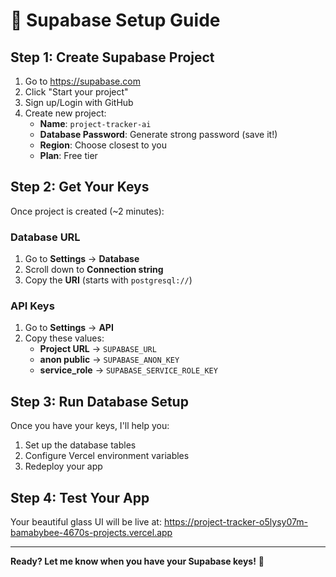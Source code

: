 # 🚀 Supabase Setup Guide

## Step 1: Create Supabase Project

1. Go to https://supabase.com
2. Click "Start your project"
3. Sign up/Login with GitHub
4. Create new project:
   - **Name**: `project-tracker-ai`
   - **Database Password**: Generate strong password (save it!)
   - **Region**: Choose closest to you
   - **Plan**: Free tier

## Step 2: Get Your Keys

Once project is created (~2 minutes):

### Database URL

1. Go to **Settings** → **Database**
2. Scroll down to **Connection string**
3. Copy the **URI** (starts with `postgresql://`)

### API Keys

1. Go to **Settings** → **API**
2. Copy these values:
   - **Project URL** → `SUPABASE_URL`
   - **anon public** → `SUPABASE_ANON_KEY`
   - **service_role** → `SUPABASE_SERVICE_ROLE_KEY`

## Step 3: Run Database Setup

Once you have your keys, I'll help you:

1. Set up the database tables
2. Configure Vercel environment variables
3. Redeploy your app

## Step 4: Test Your App

Your beautiful glass UI will be live at:
https://project-tracker-o5lysy07m-bamabybee-4670s-projects.vercel.app

---

**Ready? Let me know when you have your Supabase keys!** 🎉
